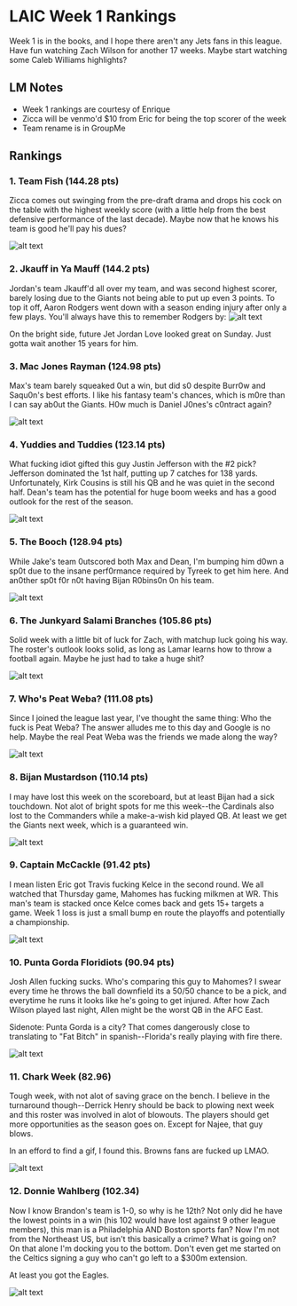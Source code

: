 # LAIC Week 1 Rankings

Week 1 is in the books, and I hope there aren't any Jets fans in this league. Have fun watching Zach Wilson for another 17 weeks. Maybe start watching some Caleb Williams highlights?

## **LM Notes**

- Week 1 rankings are courtesy of Enrique
- Zicca will be venmo'd $10 from Eric for being the top scorer of the week
- Team rename is in GroupMe

## Rankings

### 1. Team Fish (144.28 pts)

Zicca comes out swinging from the pre-draft drama and drops his cock on the table with the highest weekly score (with a little help from the best defensive performance of the last decade). Maybe now that he knows his team is good he'll pay his dues?

![alt text](https://media.tenor.com/Myt7viKzaJkAAAAC/bring-money-bring-me-the-money.gif)

### 2. Jkauff in Ya Mauff (144.2 pts)

Jordan's team Jkauff'd all over my team, and was second highest scorer, barely losing due to the Giants not being able to put up even 3 points. To top it off, Aaron Rodgers went down with a season ending injury after only a few plays. You'll always have this to remember Rodgers by:
![alt text](https://a.espncdn.com/combiner/i?img=%2Fmedia%2Fmotion%2Ffastclipper%2F2023%2F0911%2Fevc_NFL_20230911_no_event_name_8405d777_5bf8_429d_ad84_32a0fcaab5ad_4821%2Fevc_NFL_20230911_no_event_name_8405d777_5bf8_429d_ad84_32a0fcaab5ad_4821.jpg)

On the bright side, future Jet Jordan Love looked great on Sunday. Just gotta wait another 15 years for him.

### 3. Mac Jones Rayman (124.98 pts)

Max's team barely squeaked 0ut a win, but did s0 despite Burr0w and Saqu0n's best efforts. I like his fantasy team's chances, which is m0re than I can say ab0ut the Giants. H0w much is Daniel J0nes's c0ntract again?

![alt text](https://media0.giphy.com/media/lGbz7CsaCj4Tm/giphy.gif)

### 4. Yuddies and Tuddies (123.14 pts)

What fucking idiot gifted this guy Justin Jefferson with the #2 pick? Jefferson dominated the 1st half, putting up 7 catches for 138 yards. Unfortunately, Kirk Cousins is still his QB and he was quiet in the second half. Dean's team has the potential for huge boom weeks and has a good outlook for the rest of the season.

![alt text](https://www.totalprosports.com/wp-content/uploads/2023/09/justin-jeff-enh-1024x563.jpg)

### 5. The Booch (128.94 pts)

While Jake's team 0utscored both Max and Dean, I'm bumping him d0wn a sp0t due to the insane perf0rmance required by Tyreek to get him here. And an0ther sp0t f0r n0t having Bijan R0bins0n 0n his team.

![alt text](https://i.imgur.com/yDZ16Zm.png)

### 6. The Junkyard Salami Branches (105.86 pts)

Solid week with a little bit of luck for Zach, with matchup luck going his way. The roster's outlook looks solid, as long as Lamar learns how to throw a football again. Maybe he just had to take a huge shit?

![alt text](https://media.tenor.com/a2zeGRtOEgwAAAAd/lamar-jackson.gif)

### 7. Who's Peat Weba? (111.08 pts)

Since I joined the league last year, I've thought the same thing: Who the fuck is Peat Weba? The answer alludes me to this day and Google is no help. Maybe the real Peat Weba was the friends we made along the way?

![alt text](https://media.giphy.com/media/uvbtV2YtKV4bcJPdCG/giphy.gif)

### 8. Bijan Mustardson (110.14 pts)

I may have lost this week on the scoreboard, but at least Bijan had a sick touchdown. Not alot of bright spots for me this week--the Cardinals also lost to the Commanders while a make-a-wish kid played QB. At least we get the Giants next week, which is a guaranteed win.

![alt text](https://media2.giphy.com/media/v1.Y2lkPTc5MGI3NjExbGZkaHprbDlpY3gwZjRrZWMwaGNrbmczdHZ0N3d6cGRteDU2ZGxhYyZlcD12MV9pbnRlcm5hbF9naWZfYnlfaWQmY3Q9Zw/65euSVSbzxnbHc1iAh/giphy.gif)

### 9. Captain McCackle (91.42 pts)

I mean listen Eric got Travis fucking Kelce in the second round. We all watched that Thursday game, Mahomes has fucking milkmen at WR. This man's team is stacked once Kelce comes back and gets 15+ targets a game. Week 1 loss is just a small bump en route the playoffs and potentially a championship.

![alt text](https://pbs.twimg.com/ext_tw_video_thumb/1589368597301919744/pu/img/P3KyjeiqRB0AHj4Z.jpg:large)

### 10. Punta Gorda Floridiots (90.94 pts)

Josh Allen fucking sucks. Who's comparing this guy to Mahomes? I swear every time he throws the ball downfield its a 50/50 chance to be a pick, and everytime he runs it looks like he's going to get injured. After how Zach Wilson played last night, Allen might be the worst QB in the AFC East.

Sidenote: Punta Gorda is a city? That comes dangerously close to translating to "Fat Bitch" in spanish--Florida's really playing with fire there.

![alt text](https://media3.giphy.com/media/3McruKxflKTnKT7P8Q/giphy.gif)

### 11. Chark Week (82.96)

Tough week, with not alot of saving grace on the bench. I believe in the turnaround though--Derrick Henry should be back to plowing next week and this roster was involved in alot of blowouts. The players should get more opportunities as the season goes on. Except for Najee, that guy blows.

In an efford to find a gif, I found this. Browns fans are fucked up LMAO.

![alt text](https://phantom-marca.unidadeditorial.es/3111dc0b2561aa0775eb45cc740c5c00/resize/828/f/jpg/assets/multimedia/imagenes/2022/09/19/16635456363890.jpg)

### 12. Donnie Wahlberg (102.34)

Now I know Brandon's team is 1-0, so why is he 12th? Not only did he have the lowest points in a win (his 102 would have lost against 9 other league members), this man is a Philadelphia AND Boston sports fan? Now I'm not from the Northeast US, but isn't this basically a crime? What is going on? On that alone I'm docking you to the bottom. Don't even get me started on the Celtics signing a guy who can't go left to a $300m extension.

At least you got the Eagles.

![alt text](https://media.tenor.com/jfmcKLYLoygAAAAd/jalen-hurts-fumble-jalen-hurts.gif)
